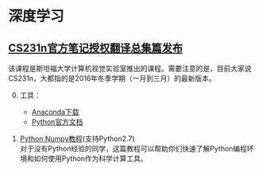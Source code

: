 
# 深度学习
## [CS231n官方笔记授权翻译总集篇发布](https://zhuanlan.zhihu.com/p/21930884)   
   该课程是斯坦福大学计算机视觉实验室推出的课程。需要注意的是，目前大家说CS231n，大都指的是2016年冬季学期（一月到三月）的最新版本。  

0. 工具：
   - [Anaconda下载](https://www.anaconda.com/distribution/#download-section)
   - [Python官方文档](https://docs.python.org/2/tutorial/index.html)

1. [Python Numpy教程](https://zhuanlan.zhihu.com/p/20878530?refer=intelligentunit)(支持Python2.7)   
   对于没有Python经验的同学，这篇教程可以帮助你们快速了解Python编程环境和如何使用Python作为科学计算工具。

   
